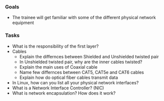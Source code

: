 ### Goals
- The trainee will get familiar with some of the different physical network equipment

### Tasks

- What is the responsibility of the first layer?
- Cables
    - Explain the differnces between Shielded and Unshielded twisted pair
    - In Unshielded twisted pair, why are the inner cables twisted?
    - Explain the main uses of Coaxial cable
    - Name few differnces between CAT5, CAT5e and CAT6 cables
    - Explain how do optical fiber cables transmit data
- In Linux, how can you list all your physical network interfaces?
- What is a Network Interface Controller? (NIC)
- What is network encapsulation? How does it work?

